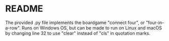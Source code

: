 # README
The provided .py file implements the boardgame "connect four", or "four-in-a-row". 
Runs on Windows OS, but can be made to run on Linux and macOS by changing line 32 to use "clear" instead of "cls" in quotation marks.
